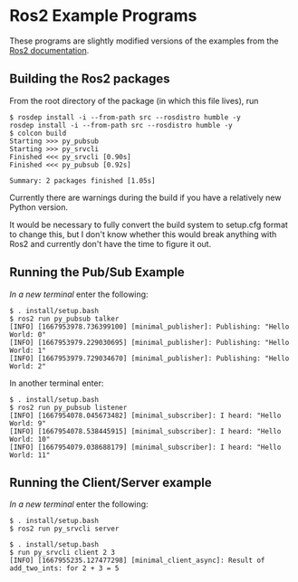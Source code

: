 # Ros2 Example Programs

These programs are slightly modified versions of the examples
from the [Ros2 documentation](https://docs.ros.org/en/humble/Tutorials.html).


## Building the Ros2 packages

From the root directory of the package (in which this file lives), run

```shell
$ rosdep install -i --from-path src --rosdistro humble -y
rosdep install -i --from-path src --rosdistro humble -y
$ colcon build
Starting >>> py_pubsub
Starting >>> py_srvcli
Finished <<< py_srvcli [0.90s]
Finished <<< py_pubsub [0.92s]

Summary: 2 packages finished [1.05s]
```

Currently there are warnings during the build if you have a relatively new
Python version.

It would be necessary to fully convert the build system to setup.cfg format to
change this, but I don't know whether this would break anything with Ros2 and
currently don't have the time to figure it out.


## Running the Pub/Sub Example

*In a new terminal* enter the following:

```shell
$ . install/setup.bash
$ ros2 run py_pubsub talker
[INFO] [1667953978.736399100] [minimal_publisher]: Publishing: "Hello World: 0"
[INFO] [1667953979.229030695] [minimal_publisher]: Publishing: "Hello World: 1"
[INFO] [1667953979.729034670] [minimal_publisher]: Publishing: "Hello World: 2"
```

In another terminal enter:

```shell
$ . install/setup.bash
$ ros2 run py_pubsub listener
[INFO] [1667954078.045673482] [minimal_subscriber]: I heard: "Hello World: 9"
[INFO] [1667954078.538445915] [minimal_subscriber]: I heard: "Hello World: 10"
[INFO] [1667954079.038688179] [minimal_subscriber]: I heard: "Hello World: 11"
```

## Running the Client/Server example

*In a new terminal* enter the following:

```shell
$ . install/setup.bash
$ ros2 run py_srvcli server
```

```shell
$ . install/setup.bash
$ run py_srvcli client 2 3
[INFO] [1667955235.127477298] [minimal_client_async]: Result of add_two_ints: for 2 + 3 = 5
```

